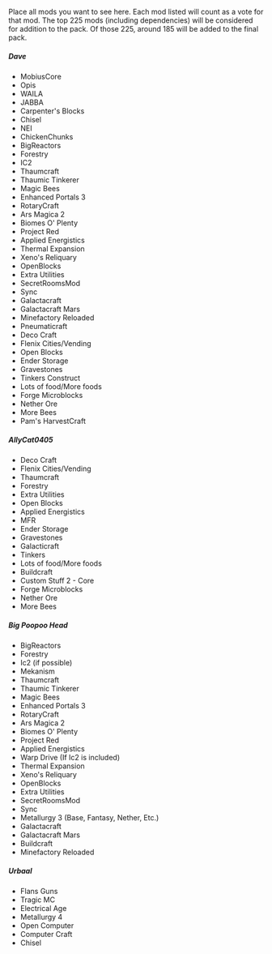 Place all mods you want to see here. Each mod listed will count as a vote for that mod. The top 225 mods (including dependencies) will be considered for addition to the pack. Of those 225, around 185 will be added to the final pack.

##### Dave
* MobiusCore
* Opis
* WAILA
* JABBA
* Carpenter's Blocks
* Chisel
* NEI
* ChickenChunks
* BigReactors
* Forestry
* IC2
* Thaumcraft
* Thaumic Tinkerer
* Magic Bees
* Enhanced Portals 3
* RotaryCraft
* Ars Magica 2
* Biomes O' Plenty
* Project Red
* Applied Energistics
* Thermal Expansion
* Xeno's Reliquary
* OpenBlocks
* Extra Utilities
* SecretRoomsMod
* Sync
* Galactacraft
* Galactacraft Mars
* Minefactory Reloaded
* Pneumaticraft
* Deco Craft
* Flenix Cities/Vending
* Open Blocks
* Ender Storage
* Gravestones
* Tinkers Construct
* Lots of food/More foods
* Forge Microblocks
* Nether Ore
* More Bees
* Pam's HarvestCraft

##### AllyCat0405
* Deco Craft
* Flenix Cities/Vending
* Thaumcraft
* Forestry
* Extra Utilities
* Open Blocks
* Applied Energistics
* MFR
* Ender Storage
* Gravestones
* Galacticraft
* Tinkers
* Lots of food/More foods
* Buildcraft
* Custom Stuff 2 - Core
* Forge Microblocks
* Nether Ore
* More Bees

##### Big Poopoo Head
* BigReactors
* Forestry
* Ic2 (if possible)
* Mekanism
* Thaumcraft
* Thaumic Tinkerer
* Magic Bees
* Enhanced Portals 3
* RotaryCraft
* Ars Magica 2
* Biomes O' Plenty
* Project Red
* Applied Energistics
* Warp Drive (If Ic2 is included)
* Thermal Expansion
* Xeno's Reliquary
* OpenBlocks
* Extra Utilities
* SecretRoomsMod
* Sync
* Metallurgy 3 (Base, Fantasy, Nether, Etc.)
* Galactacraft
* Galactacraft Mars
* Buildcraft
* Minefactory Reloaded

##### Urbaal
* Flans Guns
* Tragic MC
* Electrical Age
* Metallurgy 4
* Open Computer
* Computer Craft
* Chisel
